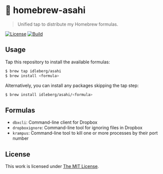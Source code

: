 # :beer: homebrew-asahi

> Unified tap to distribute my Homebrew formulas.

[![License](https://img.shields.io/github/license/idleberg/homebrew-asahi?color=blue&style=for-the-badge)](LICENSE)
[![Build](https://img.shields.io/github/actions/workflow/status/idleberg/homebrew-asahi/audit.yml?style=for-the-badge)](https://github.com/idleberg/homebrew-asahi/actions)

## Usage

Tap this repository to install the available formulas:

```sh
$ brew tap idleberg/asahi
$ brew install <formula>
```

Alternatively, you can install any packages skipping the tap step:

```sh
$ brew install idleberg/asahi/<formula>
```

## Formulas

- `dbxcli`: Command-line client for Dropbox
- `dropboxignore`: Command-line tool for ignoring files in Dropbox
- `krampus`: Command-line tool to kill one or more processes by their port number

## License

This work is licensed under [The MIT License](LICENSE).
